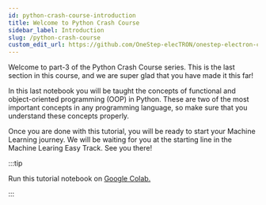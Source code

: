 ```yaml
---
id: python-crash-course-introduction
title: Welcome to Python Crash Course
sidebar_label: Introduction
slug: /python-crash-course
custom_edit_url: https://github.com/OneStep-elecTRON/onestep-electron-content
---
```


Welcome to part-3 of the Python Crash Course series. This is the last section in this course, and we are super glad that you have made it this far! 

In this last notebook you will be taught the concepts of functional and object-oriented programming (OOP) in Python. These are two of the most important concepts in any programming language, so make sure that you understand these concepts properly. 

Once you are done with this tutorial, you will be ready to start your Machine Learning journey. We will be waiting for you at the starting line in the Machine Learing Easy Track. See you there!


:::tip

Run this tutorial notebook on <a href='https://colab.research.google.com/drive/1jt5jBMIN2Ghb4McTm7wzpXo7ScZDCVlK?usp=sharing'>Google Colab.</a>

:::
